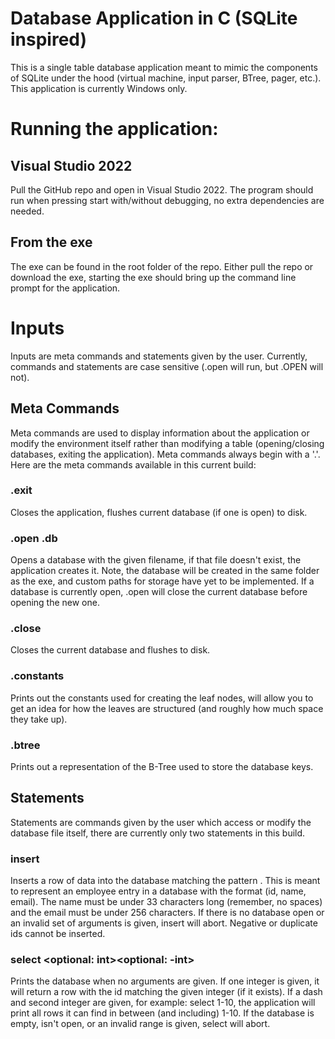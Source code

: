 # Database Application in C (SQLite inspired)

This is a single table database application meant to mimic the components of SQLite under the hood (virtual machine, input parser, BTree, pager, etc.). This application is currently Windows only.

# Running the application:

## Visual Studio 2022

Pull the GitHub repo and open in Visual Studio 2022. The program should run when pressing start with/without debugging, no extra dependencies are needed.

## From the exe

The exe can be found in the root folder of the repo. Either pull the repo or download the exe, starting the exe should bring up the command line prompt for the application.

# Inputs

Inputs are meta commands and statements given by the user. Currently, commands and statements are case sensitive (.open will run, but .OPEN will not).

## Meta Commands

Meta commands are used to display information about the application or modify the environment itself rather than modifying a table (opening/closing databases, exiting the application). Meta commands always begin with a '.'. Here are the meta commands available in this current build:

### .exit

Closes the application, flushes current database (if one is open) to disk.

### .open <filename>.db

Opens a database with the given filename, if that file doesn't exist, the application creates it. Note, the database will be created in the same folder as the exe, and custom paths for storage have yet to be implemented. If a database is currently open, .open will close the current database before opening the new one.

### .close

Closes the current database and flushes to disk.

### .constants

Prints out the constants used for creating the leaf nodes, will allow you to get an idea for how the leaves are structured (and roughly how much space they take up).

### .btree

Prints out a representation of the B-Tree used to store the database keys.

## Statements

Statements are commands given by the user which access or modify the database file itself, there are currently only two statements in this build.

### insert <int> <string> <string>

Inserts a row of data into the database matching the pattern <int> <string> <string>. This is meant to represent an employee entry in a database with the format (id, name, email). The name must be under 33 characters long (remember, no spaces) and the email must be under 256 characters. If there is no database open or an invalid set of arguments is given, insert will abort. Negative or duplicate ids cannot be inserted.

### select <optional: int><optional: -int>

Prints the database when no arguments are given. If one integer is given, it will return a row with the id matching the given integer (if it exists). If a dash and second integer are given, for example: select 1-10, the application will print all rows it can find in between (and including) 1-10. If the database is empty, isn't open, or an invalid range is given, select will abort.
